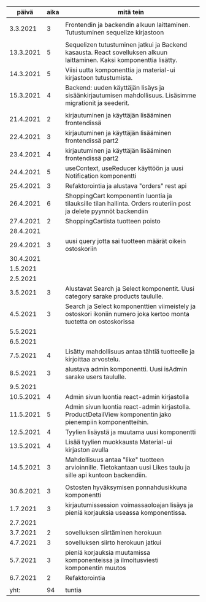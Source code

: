 | päivä     | aika | mitä tein                                                                                                             |
| --------- | ---- | --------------------------------------------------------------------------------------------------------------------- |
|           |      |                                                                                                                       |
| 3.3.2021  | 3    | Frontendin ja backendin alkuun laittaminen. Tutustuminen sequelize kirjastoon                                         |
|           |      |                                                                                                                       |
| 13.3.2021 | 5    | Sequelizen tutustuminen jatkui ja Backend kasausta. React sovelluksen alkuun laittaminen. Kaksi komponenttia lisätty. |
| 14.3.2021 | 5    | Viisi uutta komponenttia ja material-ui kirjastoon tutustumista.                                                      |
| 15.3.2021 | 4    | Backend: uuden käyttäjän lisäys ja sisäänkirjautumisen mahdollisuus. Lisäsimme migrationit ja seederit.               |
|           |      |                                                                                                                       |
| 21.4.2021 | 2    | kirjautuminen ja käyttäjän lisääminen frontendissä                                                                    |
| 22.4.2021 | 3    | kirjautuminen ja käyttäjän lisääminen frontendissä part2                                                              |
| 23.4.2021 | 4    | kirjautuminen ja käyttäjän lisääminen frontendissä part2                                                              |
| 24.4.2021 | 5    | useContext, useReducer käyttöön ja uusi Notification komponentti                                                      |
| 25.4.2021 | 3    | Refaktorointia ja alustava "orders" rest api                                                                          |
| 26.4.2021 | 6    | ShoppingCart komponentin luontia ja tilauksille tilan hallinta. Orders routeriin post ja delete pyynnöt backendiin    |
| 27.4.2021 | 2    | ShoppingCartista tuotteen poisto                                                                                      |
| 28.4.2021 |      |                                                                                                                       |
| 29.4.2021 | 3    | uusi query jotta sai tuotteen määrät oikein ostoskoriin                                                               |
| 30.4.2021 |      |                                                                                                                       |
| 1.5.2021  |      |                                                                                                                       |
| 2.5.2021  |      |                                                                                                                       |
| 3.5.2021  | 3    | Alustavat Search ja Select komponentit. Uusi category sarake products taululle.                                       |
| 4.5.2021  | 3    | Search ja Select komponenttien viimeistely ja ostoskori ikoniin numero joka kertoo monta tuotetta on ostoskorissa     |
| 5.5.2021  |      |                                                                                                                       |
| 6.5.2021  |      |                                                                                                                       |
| 7.5.2021  | 4    | Lisätty mahdollisuus antaa tähtiä tuotteelle ja kirjoittaa arvostelu.                                                 |
| 8.5.2021  | 3    | alustava admin komponentti. Uusi isAdmin sarake users taululle.                                                       |
| 9.5.2021  |      |                                                                                                                       |
| 10.5.2021 | 4    | Admin sivun luontia react-admin kirjastolla                                                                           |
| 11.5.2021 | 5    | Admin sivun luontia react-admin kirjastolla. ProductDetailView komponentin jako pienempiin komponentteihin.           |
| 12.5.2021 | 4    | Tyylien lisäystä ja muutama uusi komponentti                                                                          |
| 13.5.2021 | 4    | Lisää tyylien muokkausta Material-ui kirjaston avulla                                                                 |
| 14.5.2021 | 3    | Mahdollisuus antaa "like" tuotteen arvioinnille. Tietokantaan uusi Likes taulu ja sille api kuntoon backendiin.       |
|           |      |                                                                                                                       |
| 30.6.2021 | 3    | Ostosten hyväksymisen ponnahdusikkuna komponentti                                                                     |
| 1.7.2021  | 3    | kirjautumissession voimassaoloajan lisäys ja pieniä korjauksia useassa komponentissa.                                 |
| 2.7.2021  |      |                                                                                                                       |
| 3.7.2021  | 2    | sovelluksen siirtäminen herokuun                                                                                      |
| 4.7.2021  | 3    | sovelluksen siirto herokuun jatkui                                                                                    |
| 5.7.2021  | 3    | pieniä korjauksia muutamissa komponenteissa ja ilmoitusviesti komponentin muutos                                      |
| 6.7.2021  | 2    | Refaktorointia                                                                                                        |
|           |      |                                                                                                                       |
|     yht:  | 94   | tuntia                                                                                                                |